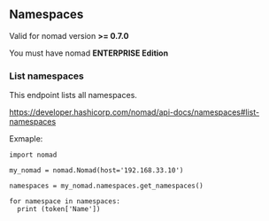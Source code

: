 ## Namespaces

Valid for nomad version **>= 0.7.0**

You must have nomad **ENTERPRISE Edition**

### List namespaces

This endpoint lists all namespaces.

https://developer.hashicorp.com/nomad/api-docs/namespaces#list-namespaces

Exmaple:

```
import nomad

my_nomad = nomad.Nomad(host='192.168.33.10')

namespaces = my_nomad.namespaces.get_namespaces()

for namespace in namespaces:
  print (token['Name'])

```
